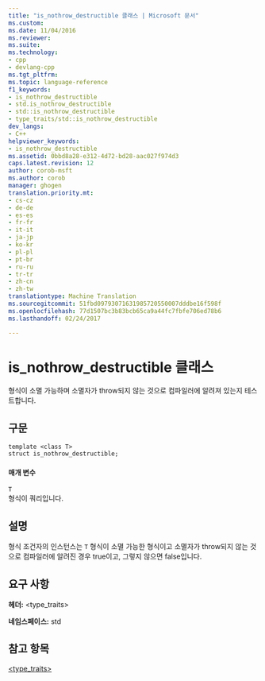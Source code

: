 ```yaml
---
title: "is_nothrow_destructible 클래스 | Microsoft 문서"
ms.custom: 
ms.date: 11/04/2016
ms.reviewer: 
ms.suite: 
ms.technology:
- cpp
- devlang-cpp
ms.tgt_pltfrm: 
ms.topic: language-reference
f1_keywords:
- is_nothrow_destructible
- std.is_nothrow_destructible
- std::is_nothrow_destructible
- type_traits/std::is_nothrow_destructible
dev_langs:
- C++
helpviewer_keywords:
- is_nothrow_destructible
ms.assetid: 0bbd8a28-e312-4d72-bd28-aac027f974d3
caps.latest.revision: 12
author: corob-msft
ms.author: corob
manager: ghogen
translation.priority.mt:
- cs-cz
- de-de
- es-es
- fr-fr
- it-it
- ja-jp
- ko-kr
- pl-pl
- pt-br
- ru-ru
- tr-tr
- zh-cn
- zh-tw
translationtype: Machine Translation
ms.sourcegitcommit: 51fbd09793071631985720550007dddbe16f598f
ms.openlocfilehash: 77d1507bc3b83bcb65ca9a44fc7fbfe706ed78b6
ms.lasthandoff: 02/24/2017

---
```

# <a name="isnothrowdestructible-class"></a>is_nothrow_destructible 클래스
형식이 소멸 가능하며 소멸자가 throw되지 않는 것으로 컴파일러에 알려져 있는지 테스트합니다.  
  
## <a name="syntax"></a>구문  
  
```
template <class T>  
struct is_nothrow_destructible;
```  
  
#### <a name="parameters"></a>매개 변수  
 `T`  
 형식이 쿼리입니다.  
  
## <a name="remarks"></a>설명  
 형식 조건자의 인스턴스는 `T` 형식이 소멸 가능한 형식이고 소멸자가 throw되지 않는 것으로 컴파일러에 알려진 경우 true이고, 그렇지 않으면 false입니다.  
  
## <a name="requirements"></a>요구 사항  
 **헤더:** \<type_traits>  
  
 **네임스페이스:** std  
  
## <a name="see-also"></a>참고 항목  
 [<type_traits>](../standard-library/type-traits.md)




